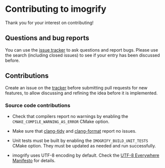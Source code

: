 # Contributing to imogrify

Thank you for your interest on contributing!

## Questions and bug reports

You can use the [issue tracker](https://github.com/joseasoler/imogrify/issues) to ask questions and report bugs. Please use the search (including closed issues) to see if your entry has been discussed before.

## Contributions

Create an issue on the [tracker](https://github.com/joseasoler/imogrify/issues) before submitting pull requests for new features, to allow discussing and refining the idea before it is implemented.

### Source code contributions

- Check that compilers report no warnings by enabling the `CMAKE_COMPILE_WARNING_AS_ERROR` CMake option.

- Make sure that [clang-tidy](https://clang.llvm.org/extra/clang-tidy) and [clang-format](https://clang.llvm.org/docs/ClangFormat.html) report no issues.

- Unit tests must be built by enabling the `IMOGRIFY_BUILD_UNIT_TESTS` CMake option. They must be updated as needed and run successfully.

- imogrify uses UTF-8 encoding by default. Check the [UTF-8 Everywhere Manifesto](http://utf8everywhere.org) for details.
